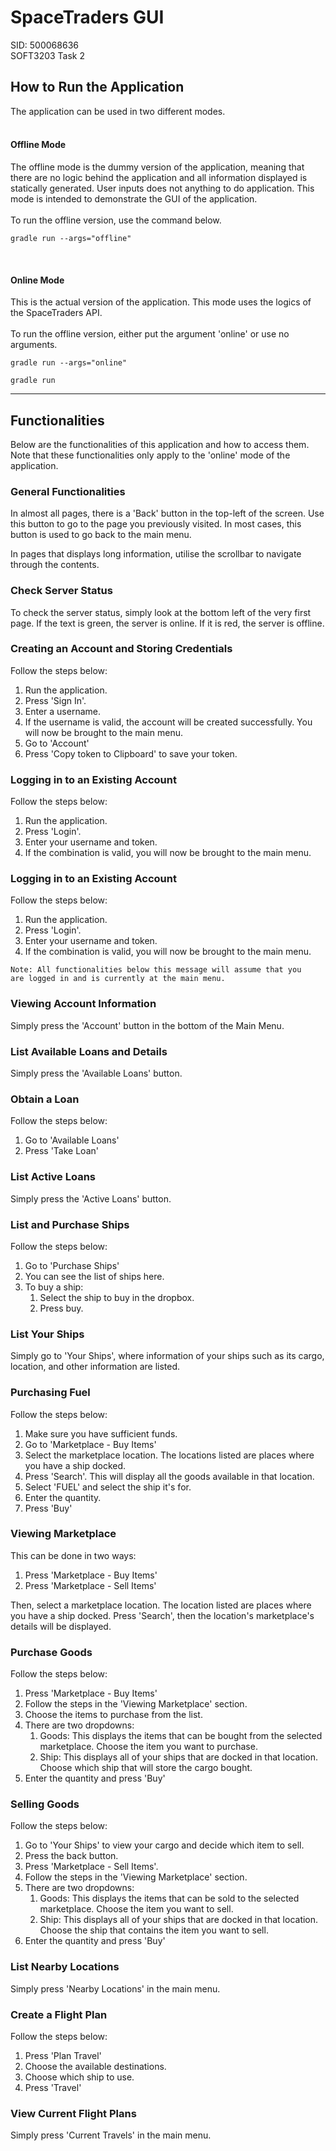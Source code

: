 # SpaceTraders GUI
SID: 500068636<br>
SOFT3203 Task 2

## How to Run the Application
The application can be used in two different modes. <br><br>

#### Offline Mode
The offline mode is the dummy version of the application, 
meaning that there are no logic behind the application and all
information displayed is statically generated. User inputs does not
anything to do application. This mode is intended to demonstrate 
the GUI of the application. <br><br>
To run the offline version, use the command below.
``` 
gradle run --args="offline"
```
<br>

#### Online Mode
This is the actual version of the application. This mode
uses the logics of the SpaceTraders API.<br><br>
To run the offline version, either put the argument 'online' 
or use no arguments.
``` 
gradle run --args="online"
```
``` 
gradle run
```
---

## Functionalities
Below are the functionalities of this application and how to
access them. Note that these functionalities only apply to
the 'online' mode of the application.

### General Functionalities
In almost all pages, there is a 'Back' button in the top-left of
the screen. Use this button to go to the page you previously
visited. In most cases, this button is used to go back to the
main menu.

In pages that displays long information, utilise the scrollbar to
navigate through the contents.

### Check Server Status
To check the server status, simply look at the bottom left of
the very first page. If the text is green, the server is online.
If it is red, the server is offline.

### Creating an Account and Storing Credentials
Follow the steps below:
1. Run the application.
2. Press 'Sign In'.
3. Enter a username.
4. If the username is valid, the account will be created 
successfully. You will now be brought to the main menu.
5. Go to 'Account'
6. Press 'Copy token to Clipboard' to save your token.

### Logging in to an Existing Account
Follow the steps below:
1. Run the application.
2. Press 'Login'.
3. Enter your username and token.
4. If the combination is valid, you will now be brought 
to the main menu.

### Logging in to an Existing Account
Follow the steps below:
1. Run the application.
2. Press 'Login'.
3. Enter your username and token.
4. If the combination is valid, you will now be brought
   to the main menu.

```
Note: All functionalities below this message will assume that you
are logged in and is currently at the main menu.
```
### Viewing Account Information
Simply press the 'Account' button in the bottom of the Main Menu.

### List Available Loans and Details
Simply press the 'Available Loans' button.

### Obtain a Loan
Follow the steps below:
1. Go to 'Available Loans'
2. Press 'Take Loan'

### List Active Loans
Simply press the 'Active Loans' button.

### List and Purchase Ships
Follow the steps below:
1. Go to 'Purchase Ships'
2. You can see the list of ships here.
3. To buy a ship:
   1. Select the ship to buy in the dropbox.
   2. Press buy.

### List Your Ships
Simply go to 'Your Ships', where information of your ships such
as its cargo, location, and other information are listed.

### Purchasing Fuel
Follow the steps below:
1. Make sure you have sufficient funds.
2. Go to 'Marketplace - Buy Items'
3. Select the marketplace location. The locations listed are 
places where you have a ship docked.
4. Press 'Search'. This will display all the goods available
in that location.
5. Select 'FUEL' and select the ship it's for.
6. Enter the quantity.
7. Press 'Buy'

### Viewing Marketplace
This can be done in two ways:
1. Press 'Marketplace - Buy Items'
2. Press 'Marketplace - Sell Items'

Then, select a marketplace location. The location listed are
places where you have a ship docked. Press 'Search', then the 
location's marketplace's details will be displayed.

### Purchase Goods
Follow the steps below:
1. Press 'Marketplace - Buy Items'
2. Follow the steps in the 'Viewing Marketplace' section. 
3. Choose the items to purchase from the list.
4. There are two dropdowns:
   1. Goods: This displays the items that can be bought from
   the selected marketplace. Choose the item you want to purchase.
   2. Ship: This displays all of your ships that are docked in
   that location. Choose which ship that will store the cargo
   bought.
5. Enter the quantity and press 'Buy'

### Selling Goods
Follow the steps below:
1. Go to 'Your Ships' to view your cargo and decide which item to sell.
2. Press the back button.
3. Press 'Marketplace - Sell Items'.
4. Follow the steps in the 'Viewing Marketplace' section.
5. There are two dropdowns:
   1. Goods: This displays the items that can be sold to
      the selected marketplace. Choose the item you want to sell.
   2. Ship: This displays all of your ships that are docked in
      that location. Choose the ship that contains the item 
      you want to sell.
6. Enter the quantity and press 'Buy'

### List Nearby Locations
Simply press 'Nearby Locations' in the main menu.

### Create a Flight Plan
Follow the steps below:
1. Press 'Plan Travel'
2. Choose the available destinations.
3. Choose which ship to use.
4. Press 'Travel'

### View Current Flight Plans
Simply press 'Current Travels' in the main menu.